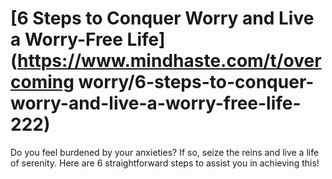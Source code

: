 
# [6 Steps to Conquer Worry and Live a Worry-Free Life](https://www.mindhaste.com/t/overcoming worry/6-steps-to-conquer-worry-and-live-a-worry-free-life-222)

Do you feel burdened by your anxieties? If so, seize the reins and live a life of serenity. Here are 6 straightforward steps to assist you in achieving this!
    